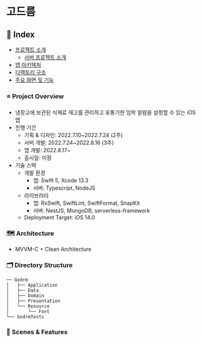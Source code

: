 # 고드름

## 🔖 Index

- [프로젝트 소개](#-project-overview)
  - [서버 프로젝트 소개](https://github.com/SongTaehwan/godrm-server#%EF%B8%8F-introduction)
- [앱 아키텍처](#-architecture)
- [디렉토리 구조](#-directory-&-structure)
- [주요 화면 및 기능](#scenes-&-features)

### ⭐️ Project Overview

- 냉장고에 보관된 식재료 재고를 관리하고 유통기한 임박 알람을 설정할 수 있는 iOS 앱
- 진행 기간
  - 기획 & 디자인: 2022.7.10~2022.7.24 (2주)
  - 서버 개발: 2022.7.24~2022.8.16 (3주)
  - 앱 개발: 2022.8.17~
  - 출시일: 미정
- 기술 스택
  - 개발 환경
    - 앱: Swift 5, Xcode 13.3
    - 서버: Typescript, NodeJS
  - 라이브러리
    - 앱: RxSwift, SwiftLint, SwiftFormat, SnapKit
    - 서버: NestJS, MongoDB, serverless-framework
  - Deployment Target: iOS 14.0

### 🗺 Architecture
- MVVM-C + Clean Architecture


### 🗂 Directory Structure

```
── Godrm
│   ├── Application
│   ├── Data
│   ├── Domain
│   ├── Presentation
│   └── Resource
│       └── Font
└── GodrmTests
```

### 🌠 Scenes & Features
